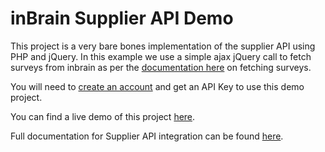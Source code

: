 # inBrain Supplier API Demo
This project is a very bare bones implementation of the supplier API using PHP and jQuery.  In this example we use a simple ajax jQuery call to fetch surveys from inbrain as per the [documentation here](https://docs.inbrain.ai/docs/supplier-api/api-endpoints/fetch-surveys) on fetching surveys.

You will need to [create an account](https://publisher.inbrain.ai/account/signup) and get an API Key to use this demo project.

You can find a live demo of this project [here](http://demo.inbrain.ai).

Full documentation for Supplier API integration can be found [here](https://docs.inbrain.ai/docs/supplier-api/getting-started/overview).
